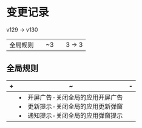 # 变更记录

v129 -> v130

||||||
|-|:-:|:-:|:-:|:-:|
|全局规则||~3||3 -> 3|

## 全局规则

|+|~|-|
|-|-|-|
||<li>开屏广告-关闭全局的应用开屏广告<li>更新提示-关闭全局的应用更新弹窗<li>通知提示-关闭全局的应用弹窗提示||
